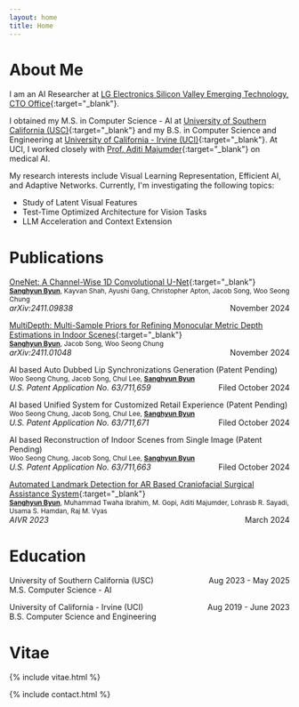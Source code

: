 ```yaml
---
layout: home
title: Home
---
```


# About Me

I am an AI Researcher at [LG Electronics Silicon Valley Emerging Technology, CTO Office](https://www.lg.com/us){:target="_blank"}. 

I obtained my M.S. in Computer Science - AI at [University of Southern California (USC)](https://viterbischool.usc.edu){:target="_blank"} and my B.S. in Computer Science and Engineering at [University of California - Irvine (UCI)](https://cs.ics.uci.edu){:target="_blank"}. At UCI, I worked closely with [Prof. Aditi Majumder](https://ics.uci.edu/~majumder/){:target="_blank"} on medical AI.

My research interests include Visual Learning Representation, Efficient AI, and Adaptive Networks. Currently, I'm investigating the following topics:
- Study of Latent Visual Features
- Test-Time Optimized Architecture for Vision Tasks
- LLM Acceleration and Context Extension

# Publications

[OneNet: A Channel-Wise 1D Convolutional U-Net](https://arxiv.org/abs/2411.09838){:target="_blank"}
<br/>
<span style="font-size:0.85em"><u><b>Sanghyun Byun</b></u>, Kayvan Shah, Ayushi Gang, Christopher Apton, Jacob Song, Woo Seong Chung</span>
<br/>
<i>arXiv:2411.09838</i>
<span style="float:right;">November 2024</span>

[MultiDepth: Multi-Sample Priors for Refining Monocular Metric Depth Estimations in Indoor Scenes](https://arxiv.org/abs/2411.01048){:target="_blank"}
<br/>
<span style="font-size:0.85em"><u><b>Sanghyun Byun</b></u>, Jacob Song, Woo Seong Chung</span>
<br/>
<i>arXiv:2411.01048</i>
<span style="float:right;">November 2024</span>

AI based Auto Dubbed Lip Synchronizations Generation (Patent Pending)
<br/>
<span style="font-size:0.85em">Woo Seong Chung, Jacob Song, Chul Lee, <u><b>Sanghyun Byun</b></u></span>
<br/>
<i>U.S. Patent Application No. 63/711,659</i>
<span style="float:right;">Filed October 2024</span>

AI based Unified System for Customized Retail Experience (Patent Pending)
<br/>
<span style="font-size:0.85em">Woo Seong Chung, Jacob Song, Chul Lee, <u><b>Sanghyun Byun</b></u></span>
<br/>
<i>U.S. Patent Application No. 63/711,671</i>
<span style="float:right;">Filed October 2024</span>

AI based Reconstruction of Indoor Scenes from Single Image (Patent Pending)
<br/>
<span style="font-size:0.85em">Woo Seong Chung, Jacob Song, Chul Lee, <u><b>Sanghyun Byun</b></u></span>
<br/>
<i>U.S. Patent Application No. 63/711,663</i>
<span style="float:right;">Filed October 2024</span>

[Automated Landmark Detection for AR Based Craniofacial Surgical Assistance System](https://link.springer.com/chapter/10.1007/978-981-99-9018-4_5){:target="_blank"}
<br/>
<span style="font-size:0.85em"><u><b>Sanghyun Byun</b></u>, Muhammad Twaha Ibrahim, M. Gopi, Aditi Majumder, Lohrasb R. Sayadi, Usama S. Hamdan, Raj M. Vyas</span>
<br/>
<i>AIVR 2023</i>
<span style="float:right;">March 2024</span>

# Education
University of Southern California (USC)
<span style="float:right;">Aug 2023 - May 2025</span>
<br/>
<span style="color:var(--color-text-highlight)">M.S. Computer Science - AI</span>

University of California - Irvine (UCI)
<span style="float:right;">Aug 2019 - June 2023</span>
<br/>
<span style="color:var(--color-text-highlight)">B.S. Computer Science and Engineering</span>

# Vitae
{% include vitae.html %}

{% include contact.html %}
